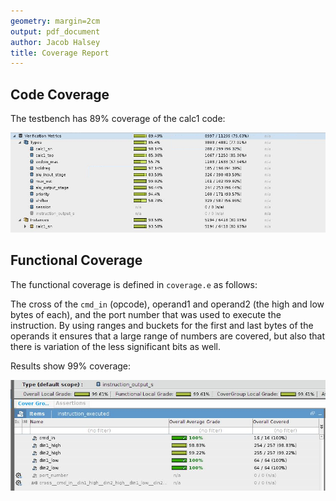 ```yaml
---
geometry: margin=2cm
output: pdf_document
author: Jacob Halsey
title: Coverage Report
---
```


## Code Coverage

The testbench has 89% coverage of the calc1 code:

![](./code_coverage.png)

## Functional Coverage

The functional coverage is defined in `coverage.e` as follows:

The cross of the `cmd_in` (opcode), operand1 and operand2 (the high and low bytes of each), and the port number that was used to execute the instruction.
By using ranges and buckets for the first and last bytes of the operands it ensures that a large range of numbers are covered, but also that there is variation of the less significant bits as well.

Results show 99% coverage:

![](./functional_coverage.png)
